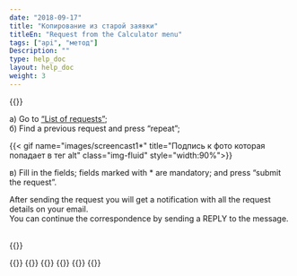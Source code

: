 ```yaml
---
date: "2018-09-17"
title: "Копирование из старой заявки"
titleEn: "Request from the Calculator menu"
tags: ["api", "метод"]
Description: ""
type: help_doc
layout: help_doc
weight: 3
---
```



{{<alert icon="hand-o-up" color="alert11-light" text="Use this feature if you want to make a new request using the previously entered info." close="false">}} 


а) Go to <a href="https://my.fesco.com/requests" target="_blank">“List of requests”</a>; <br/>
б) Find a previous request and press “repeat”;

{{< gif name="images/screencast1*" title="Подпись к фото которая попадает в тег alt" class="img-fluid" style="width:90%">}}
<br/>

в) Fill in the fields; fields marked with * are mandatory; and press “submit the request”.


<div class="pixxett-alert pixxett-alert-icon alert8-light">
  <i class="fa fa-envelope"></i>After sending the request you will get a notification with all the request details on your email. <br/> You can continue the correspondence by sending a REPLY to the message.
</div>

<br/>

{{<isHelpful>}}


{{<seeAlso>}}
    {{<seeAlsoItem link="/new_order/online_order/templates/" text="Request from the template">}}
    {{<seeAlsoItem link="/new_order/fields/" text="How to fill in the fields in the request">}}
    {{<seeAlsoItem link="/new_order/questions/" text="КHow to add one more cargo to the request">}}
    {{<seeAlsoItem link="/new_order/questions/" text="Who should be indicated as a consignee at destination station at the destination station">}}
{{</seeAlso>}}